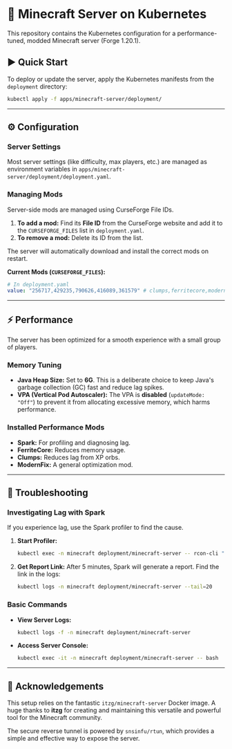 # 🚀 Minecraft Server on Kubernetes

This repository contains the Kubernetes configuration for a performance-tuned, modded Minecraft server (Forge 1.20.1).

## ▶️ Quick Start

To deploy or update the server, apply the Kubernetes manifests from the `deployment` directory:

```bash
kubectl apply -f apps/minecraft-server/deployment/
```

---

## ⚙️ Configuration

### Server Settings

Most server settings (like difficulty, max players, etc.) are managed as environment variables in `apps/minecraft-server/deployment/deployment.yaml`.

### Managing Mods

Server-side mods are managed using CurseForge File IDs.

1.  **To add a mod:** Find its **File ID** from the CurseForge website and add it to the `CURSEFORGE_FILES` list in `deployment.yaml`.
2.  **To remove a mod:** Delete its ID from the list.

The server will automatically download and install the correct mods on restart.

**Current Mods (`CURSEFORGE_FILES`):**
```yaml
# In deployment.yaml
value: "256717,429235,790626,416089,361579" # clumps,ferritecore,modernfix,spark,simple-voice-chat
```

---

## ⚡ Performance

The server has been optimized for a smooth experience with a small group of players.

### Memory Tuning

-   **Java Heap Size:** Set to **6G**. This is a deliberate choice to keep Java's garbage collection (GC) fast and reduce lag spikes.
-   **VPA (Vertical Pod Autoscaler):** The VPA is **disabled** (`updateMode: "Off"`) to prevent it from allocating excessive memory, which harms performance.

### Installed Performance Mods

-   **Spark:** For profiling and diagnosing lag.
-   **FerriteCore:** Reduces memory usage.
-   **Clumps:** Reduces lag from XP orbs.
-   **ModernFix:** A general optimization mod.

---

## 🔧 Troubleshooting

### Investigating Lag with Spark

If you experience lag, use the Spark profiler to find the cause.

1.  **Start Profiler:**
    ```bash
    kubectl exec -n minecraft deployment/minecraft-server -- rcon-cli "spark profiler --timeout 300"
    ```
2.  **Get Report Link:** After 5 minutes, Spark will generate a report. Find the link in the logs:
    ```bash
    kubectl logs -n minecraft deployment/minecraft-server --tail=20
    ```

### Basic Commands

-   **View Server Logs:**
    ```bash
    kubectl logs -f -n minecraft deployment/minecraft-server
    ```
-   **Access Server Console:**
    ```bash
    kubectl exec -it -n minecraft deployment/minecraft-server -- bash
    ```
---

## 🙏 Acknowledgements

This setup relies on the fantastic `itzg/minecraft-server` Docker image. A huge thanks to **itzg** for creating and maintaining this versatile and powerful tool for the Minecraft community.

The secure reverse tunnel is powered by `snsinfu/rtun`, which provides a simple and effective way to expose the server. 